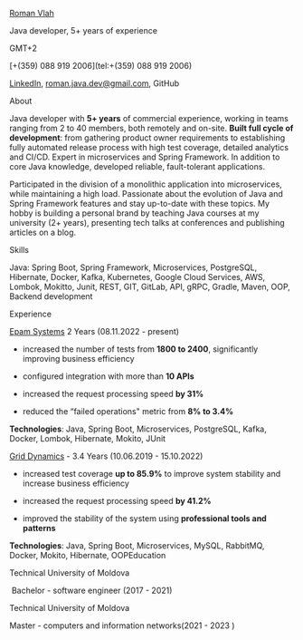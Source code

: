 [Roman Vlah](https://www.linkedin.com/in/roman-vlah-java-developer-work/) 

Java developer, 5+ years of experience

GMT+2

[+(359) 088 919 2006](tel:+(359) 088 919 2006)

[LinkedIn](https://www.linkedin.com/in/roman-vlah-java-developer-work/), [roman.java.dev@gmail.com](mailto:roman.java.dev@gmail.com), GitHub

About

Java developer with **5+ years** of commercial experience, working in teams ranging from 2 to 40 members, both remotely and on-site. **Built full cycle of development**: from gathering product owner requirements to establishing fully automated release process with high test coverage, detailed analytics and CI/CD. Expert in microservices and Spring Framework. In addition to core Java knowledge, developed reliable, fault-tolerant applications.

Participated in the division of a monolithic application into microservices, while maintaining a high load. Passionate about the evolution of Java and Spring Framework features and stay up-to-date with these topics. My hobby is building a personal brand by teaching Java courses at my university (2+ years), presenting tech talks at conferences and publishing articles on a blog.

Skills

Java: Spring Boot, Spring Framework, Microservices, PostgreSQL, Hibernate, Docker, Kafka, Kubernetes, Google Cloud Services, AWS, Lombok, Mokitto, Junit, REST, GIT, GitLab, API, gRPC, Gradle, Maven, OOP, Backend development

Experience

[Epam Systems](https://www.epam.com/about?gad_source=1&gclid=CjwKCAiA6aW6BhBqEiwA6KzDcxyhIY5XjrSMr1yZKmEJfb1LFpWR7lTICOC-JdrLd8q9ZnUUX2SIDRoCIMQQAvD_BwE) 2 Years (08.11.2022 - present)

*   increased the number of tests from **1800 to 2400**, significantly improving business efficiency
    
*   configured integration with more than **10 APIs**
    
*   increased the request processing speed **by 31%**
    
*   reduced the “failed operations" metric from **8% to 3.4%**
    

**Technologies**: Java, Spring Boot, Microservices, PostgreSQL, Kafka, Docker, Lombok, Hibernate, Mokito, JUnit

[Grid Dynamics](https://www.griddynamics.com/about) \- 3.4 Years (10.06.2019 - 15.10.2022) 

*   increased test coverage **up to 85.9%** to improve system stability and increase business efficiency
    
*   increased the request processing speed **by 41.2%**
    
*   improved the stability of the system using **professional tools and patterns**
    

**Technologies**: Java, Spring Boot, Microservices, MySQL, RabbitMQ, Docker, Mokito, Hibernate, OOPEducation

Technical University of Moldova 

 Bachelor - software engineer (2017 - 2021)

Technical University of Moldova  

Master - computers and information networks(2021 - 2023 )
